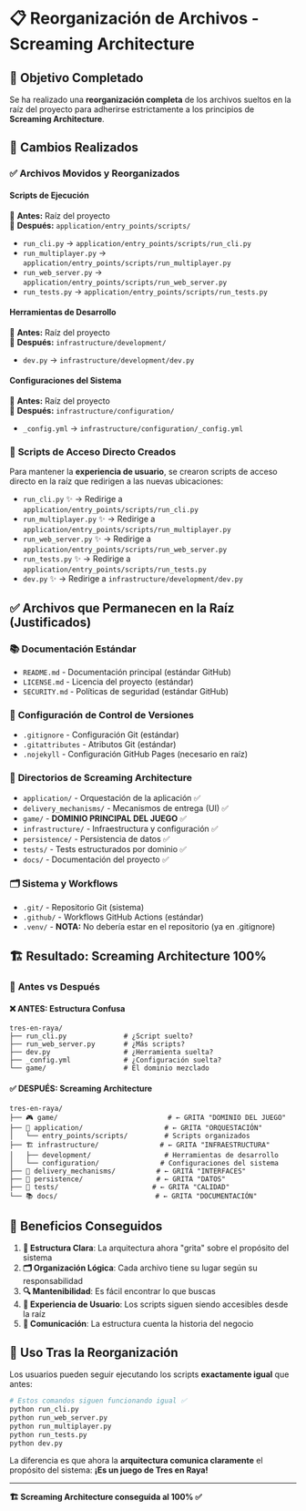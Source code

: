 # 📋 Reorganización de Archivos - Screaming Architecture

## 🎯 Objetivo Completado

Se ha realizado una **reorganización completa** de los archivos sueltos en la raíz del proyecto para adherirse estrictamente a los principios de **Screaming Architecture**.

## 🔄 Cambios Realizados

### ✅ **Archivos Movidos y Reorganizados**

#### **Scripts de Ejecución** 
📁 **Antes:** Raíz del proyecto  
📁 **Después:** `application/entry_points/scripts/`

- `run_cli.py` → `application/entry_points/scripts/run_cli.py`
- `run_multiplayer.py` → `application/entry_points/scripts/run_multiplayer.py` 
- `run_web_server.py` → `application/entry_points/scripts/run_web_server.py`
- `run_tests.py` → `application/entry_points/scripts/run_tests.py`

#### **Herramientas de Desarrollo**
📁 **Antes:** Raíz del proyecto  
📁 **Después:** `infrastructure/development/`

- `dev.py` → `infrastructure/development/dev.py`

#### **Configuraciones del Sistema**
📁 **Antes:** Raíz del proyecto  
📁 **Después:** `infrastructure/configuration/`

- `_config.yml` → `infrastructure/configuration/_config.yml`

### 🔗 **Scripts de Acceso Directo Creados**

Para mantener la **experiencia de usuario**, se crearon scripts de acceso directo en la raíz que redirigen a las nuevas ubicaciones:

- `run_cli.py` ✨ → Redirige a `application/entry_points/scripts/run_cli.py`
- `run_multiplayer.py` ✨ → Redirige a `application/entry_points/scripts/run_multiplayer.py`
- `run_web_server.py` ✨ → Redirige a `application/entry_points/scripts/run_web_server.py`
- `run_tests.py` ✨ → Redirige a `application/entry_points/scripts/run_tests.py`
- `dev.py` ✨ → Redirige a `infrastructure/development/dev.py`

## ✅ **Archivos que Permanecen en la Raíz (Justificados)**

### 📚 **Documentación Estándar**
- `README.md` - Documentación principal (estándar GitHub)
- `LICENSE.md` - Licencia del proyecto (estándar)
- `SECURITY.md` - Políticas de seguridad (estándar GitHub)

### 🔧 **Configuración de Control de Versiones**
- `.gitignore` - Configuración Git (estándar)
- `.gitattributes` - Atributos Git (estándar)
- `.nojekyll` - Configuración GitHub Pages (necesario en raíz)

### 📁 **Directorios de Screaming Architecture**
- `application/` - Orquestación de la aplicación ✅
- `delivery_mechanisms/` - Mecanismos de entrega (UI) ✅
- `game/` - **DOMINIO PRINCIPAL DEL JUEGO** ✅
- `infrastructure/` - Infraestructura y configuración ✅
- `persistence/` - Persistencia de datos ✅
- `tests/` - Tests estructurados por dominio ✅
- `docs/` - Documentación del proyecto ✅

### 🗂️ **Sistema y Workflows**
- `.git/` - Repositorio Git (sistema)
- `.github/` - Workflows GitHub Actions (estándar)
- `.venv/` - **NOTA:** No debería estar en el repositorio (ya en .gitignore)

## 🏗️ **Resultado: Screaming Architecture 100%**

### 🎯 **Antes vs Después**

#### ❌ **ANTES: Estructura Confusa**
```
tres-en-raya/
├── run_cli.py              # ¿Script suelto?
├── run_web_server.py       # ¿Más scripts?
├── dev.py                  # ¿Herramienta suelta?
├── _config.yml             # ¿Configuración suelta?
└── game/                   # El dominio mezclado
```

#### ✅ **DESPUÉS: Screaming Architecture**
```
tres-en-raya/
├── 🎮 game/                           # ← GRITA "DOMINIO DEL JUEGO"
├── 🎪 application/                    # ← GRITA "ORQUESTACIÓN"
│   └── entry_points/scripts/         # Scripts organizados
├── 🏗️ infrastructure/               # ← GRITA "INFRAESTRUCTURA"
│   ├── development/                  # Herramientas de desarrollo
│   └── configuration/               # Configuraciones del sistema
├── 🚚 delivery_mechanisms/          # ← GRITA "INTERFACES"
├── 💾 persistence/                  # ← GRITA "DATOS"
├── 🧪 tests/                       # ← GRITA "CALIDAD"
└── 📚 docs/                        # ← GRITA "DOCUMENTACIÓN"
```

## 🎉 **Beneficios Conseguidos**

1. **📐 Estructura Clara**: La arquitectura ahora "grita" sobre el propósito del sistema
2. **🗂️ Organización Lógica**: Cada archivo tiene su lugar según su responsabilidad
3. **🔍 Mantenibilidad**: Es fácil encontrar lo que buscas
4. **👥 Experiencia de Usuario**: Los scripts siguen siendo accesibles desde la raíz
5. **📖 Comunicación**: La estructura cuenta la historia del negocio

## 🚀 **Uso Tras la Reorganización**

Los usuarios pueden seguir ejecutando los scripts **exactamente igual** que antes:

```bash
# Estos comandos siguen funcionando igual ✅
python run_cli.py
python run_web_server.py
python run_multiplayer.py
python run_tests.py
python dev.py
```

La diferencia es que ahora la **arquitectura comunica claramente** el propósito del sistema: **¡Es un juego de Tres en Raya!**

---

**🏗️ Screaming Architecture conseguida al 100% ✅**